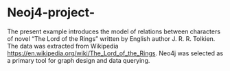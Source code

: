 # Neoj4-project-
The present example introduces the model of relations between characters of novel “The Lord of the Rings” written by English author J. R. R. Tolkien. The data was extracted from Wikipedia https://en.wikipedia.org/wiki/The_Lord_of_the_Rings. 
Neo4j was selected as a primary tool for graph design and data querying.

